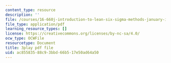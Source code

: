 ```yaml
---
content_type: resource
description: ''
file: /courses/16-660j-introduction-to-lean-six-sigma-methods-january-iap-2012/ac85583588c93bbd66b517e50ad64a50_I-DIXcoeaNQ.pdf
file_type: application/pdf
learning_resource_types: []
license: https://creativecommons.org/licenses/by-nc-sa/4.0/
ocw_type: OCWFile
resourcetype: Document
title: 3play pdf file
uid: ac855835-88c9-3bbd-66b5-17e50ad64a50
---
```


